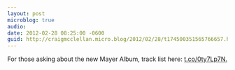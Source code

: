 ```yaml
---
layout: post
microblog: true
audio: 
date: 2012-02-28 08:25:00 -0600
guid: http://craigmcclellan.micro.blog/2012/02/28/t174500351565766657.html
---
```

For those asking about the new Mayer Album, track list here: [t.co/0ty7Lp7N.](http://t.co/0ty7Lp7N.)
